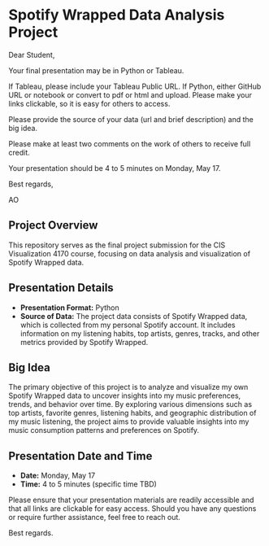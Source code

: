 # Spotify Wrapped Data Analysis Project

Dear Student,

Your final presentation may be in Python or Tableau.

If Tableau, please include your Tableau Public URL. If Python, either GitHub URL or notebook or convert to pdf or html and upload. Please make your links clickable, so it is easy for others to access.

Please provide the source of your data (url and brief description) and the big idea.

Please make at least two comments on the work of others to receive full credit.

Your presentation should be 4 to 5 minutes on Monday, May 17.

Best regards,

AO

## Project Overview

This repository serves as the final project submission for the CIS Visualization 4170 course, focusing on data analysis and visualization of Spotify Wrapped data.

## Presentation Details

- **Presentation Format:** Python
- **Source of Data:** The project data consists of Spotify Wrapped data, which is collected from my personal Spotify account. It includes information on my listening habits, top artists, genres, tracks, and other metrics provided by Spotify Wrapped.

## Big Idea

The primary objective of this project is to analyze and visualize my own Spotify Wrapped data to uncover insights into my music preferences, trends, and behavior over time. By exploring various dimensions such as top artists, favorite genres, listening habits, and geographic distribution of my music listening, the project aims to provide valuable insights into my music consumption patterns and preferences on Spotify.

## Presentation Date and Time

- **Date:** Monday, May 17
- **Time:** 4 to 5 minutes (specific time TBD)

Please ensure that your presentation materials are readily accessible and that all links are clickable for easy access. Should you have any questions or require further assistance, feel free to reach out.

Best regards.
